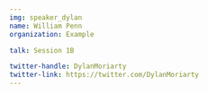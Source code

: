 ```yaml
---
img: speaker_dylan
name: William Penn
organization: Example

talk: Session 1B

twitter-handle: DylanMoriarty
twitter-link: https://twitter.com/DylanMoriarty
---
```

